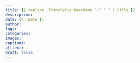 ```yaml
---
title: {{ replace .TranslationBaseName "-" " " | title }}
description: 
date: {{ .Date }}
author: 
tags: 
categories:
images: 
captions:
alttext:
draft: false
---
```

